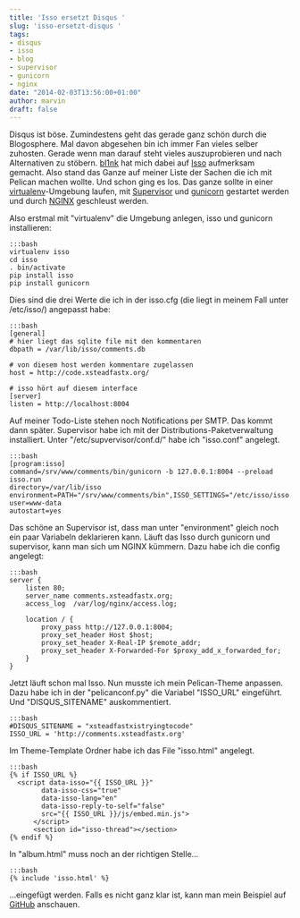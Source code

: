 ```yaml
---
title: 'Isso ersetzt Disqus '
slug: 'isso-ersetzt-disqus '
tags:
- disqus
- isso
- blog
- supervisor
- gunicorn
- nginx
date: "2014-02-03T13:56:00+01:00"
author: marvin
draft: false
---
```


Disqus ist böse. Zumindestens geht das gerade ganz schön durch die Blogosphere. Mal davon abgesehen bin ich immer Fan vieles selber zuhosten. Gerade wenn man darauf steht vieles auszuprobieren und nach Alternativen zu stöbern. [bl1nk](http://kuchen.io/) hat mich dabei auf [Isso](http://posativ.org/isso/) aufmerksam gemacht. Also stand das Ganze auf meiner Liste der Sachen die ich mit Pelican machen wollte. Und schon ging es los. Das ganze sollte in einer [virtualenv](http://www.virtualenv.org)-Umgebung laufen, mit [Supervisor](http://supervisord.org/) und [gunicorn](http://gunicorn.org/) gestartet werden und durch [NGINX](http://nginx.org/) geschleust werden.

Also erstmal mit "virtualenv" die Umgebung anlegen, isso und gunicorn installieren:

	:::bash
	virtualenv isso
	cd isso
	. bin/activate
	pip install isso
	pip install gunicorn

Dies sind die drei Werte die ich in der isso.cfg (die liegt in meinem Fall unter /etc/isso/) angepasst habe:
	
	:::bash
	[general]
	# hier liegt das sqlite file mit den kommentaren
	dbpath = /var/lib/isso/comments.db

	# von diesem host werden kommentare zugelassen
	host = http://code.xsteadfastx.org/

	# isso hört auf diesem interface
	[server]
	listen = http://localhost:8004

Auf meiner Todo-Liste stehen noch Notifications per SMTP. Das kommt dann später. Supervisor habe ich mit der Distributions-Paketverwaltung installiert. Unter "/etc/supvervisor/conf.d/" habe ich "isso.conf" angelegt. 

	:::bash
	[program:isso]
	command=/srv/www/comments/bin/gunicorn -b 127.0.0.1:8004 --preload isso.run
	directory=/var/lib/isso
	environment=PATH="/srv/www/comments/bin",ISSO_SETTINGS="/etc/isso/isso.cfg"
	user=www-data
	autostart=yes

Das schöne an Supervisor ist, dass man unter "environment" gleich noch ein paar Variabeln deklarieren kann. Läuft das Isso durch gunicorn und supervisor, kann man sich um NGINX kümmern. Dazu habe ich die config angelegt:

	:::bash
	server {
		listen 80;
		server_name comments.xsteadfastx.org;
		access_log  /var/log/nginx/access.log;

		location / {
			proxy_pass http://127.0.0.1:8004;
			proxy_set_header Host $host;
			proxy_set_header X-Real-IP $remote_addr;
			proxy_set_header X-Forwarded-For $proxy_add_x_forwarded_for;
		}
	}

Jetzt läuft schon mal Isso. Nun musste ich mein Pelican-Theme anpassen. Dazu habe ich in der "pelicanconf.py" die Variabel "ISSO_URL" eingeführt. Und "DISQUS_SITENAME" auskommentiert. 

	:::bash
	#DISQUS_SITENAME = "xsteadfastxistryingtocode"
	ISSO_URL = 'http://comments.xsteadfastx.org'

Im Theme-Template Ordner habe ich das File "isso.html" angelegt.

	:::bash
	{% if ISSO_URL %}
	  <script data-isso="{{ ISSO_URL }}"
      	    data-isso-css="true"
      	    data-isso-lang="en"
      	    data-isso-reply-to-self="false"
      	    src="{{ ISSO_URL }}/js/embed.min.js">
      	  </script>
      	  <section id="isso-thread"></section>
	{% endif %}

In "album.html" muss noch an der richtigen Stelle...
	
	:::bash
	{% include 'isso.html' %}

...eingefügt werden. Falls es nicht ganz klar ist, kann man mein Beispiel auf [GitHub](https://github.com/xsteadfastx/blog/tree/master/themes/xsteadfastx/templates) anschauen.